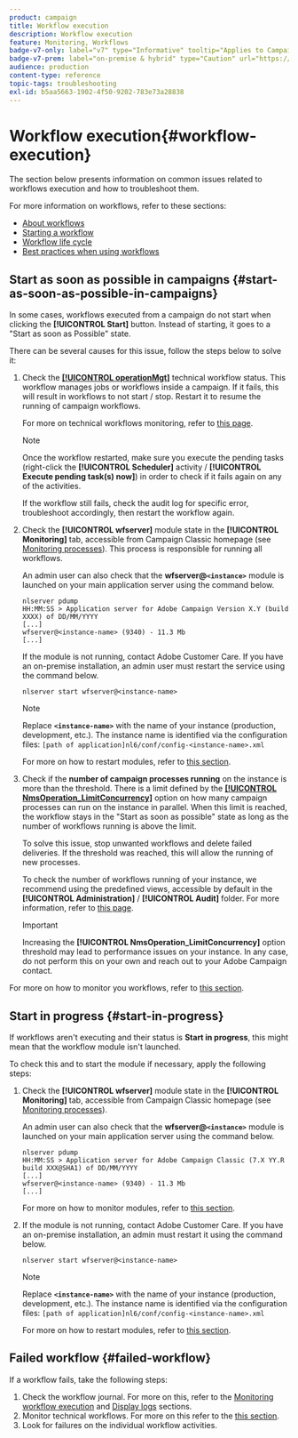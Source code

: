 ```yaml
---
product: campaign
title: Workflow execution
description: Workflow execution
feature: Monitoring, Workflows
badge-v7-only: label="v7" type="Informative" tooltip="Applies to Campaign Classic v7 only"
badge-v7-prem: label="on-premise & hybrid" type="Caution" url="https://experienceleague.adobe.com/docs/campaign-classic/using/installing-campaign-classic/architecture-and-hosting-models/hosting-models-lp/hosting-models.html" tooltip="Applies to on-premise and hybrid deployments only"
audience: production
content-type: reference
topic-tags: troubleshooting
exl-id: b5aa5663-1902-4f50-9202-783e73a28838
---
```

# Workflow execution{#workflow-execution}



The section below presents information on common issues related to workflows execution and how to troubleshoot them.

For more information on workflows, refer to these sections:

* [About workflows](../../workflow/using/about-workflows.md)
* [Starting a workflow](../../workflow/using/starting-a-workflow.md)
* [Workflow life cycle](../../workflow/using/workflow-life-cycle.md)
* [Best practices when using workflows](../../workflow/using/workflow-best-practices.md)

## Start as soon as possible in campaigns {#start-as-soon-as-possible-in-campaigns}

In some cases, workflows executed from a campaign do not start when clicking the **[!UICONTROL Start]** button. Instead of starting, it goes to a "Start as soon as Possible" state.

There can be several causes for this issue, follow the steps below to solve it:

1. Check the [**[!UICONTROL operationMgt]**](../../workflow/using/about-technical-workflows.md) technical workflow status. This workflow manages jobs or workflows inside a campaign. If it fails, this will result in workflows to not start / stop. Restart it to resume the running of campaign workflows.

    For more on technical workflows monitoring, refer to [this page](../../workflow/using/monitoring-technical-workflows.md).

    >[!NOTE]
    >
    >Once the workflow restarted, make sure you execute the pending tasks (right-click the **[!UICONTROL Scheduler]** activity / **[!UICONTROL Execute pending task(s) now]**) in order to check if it fails again on any of the activities.

    If the workflow still fails, check the audit log for specific error, troubleshoot accordingly, then restart the workflow again.

1. Check the **[!UICONTROL wfserver]** module state in the **[!UICONTROL Monitoring]** tab, accessible from Campaign Classic homepage (see [Monitoring processes](../../production/using/monitoring-processes.md)). This process is responsible for running all workflows.

    An admin user can also check that the **wfserver@`<instance>`** module is launched on your main application server using the command below.

   ```
   nlserver pdump
   HH:MM:SS > Application server for Adobe Campaign Version X.Y (build XXXX) of DD/MM/YYYY
   [...]
   wfserver@<instance-name> (9340) - 11.3 Mb
   [...]
   ```

    If the module is not running, contact Adobe Customer Care. If you have an on-premise installation, an admin user must restart the service using the command below.

   ```
   nlserver start wfserver@<instance-name>
   ```

   >[!NOTE]
   >
   >Replace **`<instance-name>`** with the name of your instance (production, development, etc.). The instance name is identified via the configuration files:
   >`[path of application]nl6/conf/config-<instance-name>.xml`

    For more on how to restart modules, refer to [this section](../../production/using/usual-commands.md#module-launch-commands).

1. Check if the **number of campaign processes running** on the instance is more than the threshold. There is a limit defined by the [**[!UICONTROL NmsOperation_LimitConcurrency]**](../../installation/using/configuring-campaign-options.md#campaign-e-workflow-management) option on how many campaign processes can run on the instance in parallel. When this limit is reached, the workflow stays in the "Start as soon as possible" state as long as the number of workflows running is above the limit.

    To solve this issue, stop unwanted workflows and delete failed deliveries. If the threshold was reached, this will allow the running of new processes.

    To check the number of workflows running of your instance, we recommend using the predefined views, accessible by default in the **[!UICONTROL Administration]** / **[!UICONTROL Audit]** folder. For more information, refer to [this page](../../workflow/using/monitoring-workflow-execution.md#filtering-workflows-status).

    >[!IMPORTANT]
    >
    >Increasing the **[!UICONTROL NmsOperation_LimitConcurrency]** option threshold may lead to performance issues on your instance. In any case, do not perform this on your own and reach out to your Adobe Campaign contact.

For more on how to monitor you workflows, refer to [this section](../../workflow/using/monitoring-workflow-execution.md).

## Start in progress {#start-in-progress}

If workflows aren't executing and their status is **Start in progress**, this might mean that the workflow module isn't launched.

To check this and to start the module if necessary, apply the following steps:

1. Check the **[!UICONTROL wfserver]** module state in the **[!UICONTROL Monitoring]** tab, accessible from Campaign Classic homepage (see [Monitoring processes](../../production/using/monitoring-processes.md)).
    
    An admin user can also check that the **wfserver@`<instance>`** module is launched on your main application server using the command below.

   ```
   nlserver pdump
   HH:MM:SS > Application server for Adobe Campaign Classic (7.X YY.R build XXX@SHA1) of DD/MM/YYYY
   [...]
   wfserver@<instance-name> (9340) - 11.3 Mb
   [...]
   ```

    For more on how to monitor modules, refer to [this section](../../production/using/usual-commands.md#monitoring-commands-).

1. If the module is not running, contact Adobe Customer Care. If you have an on-premise installation, an admin must restart it using the command below.

   ```
   nlserver start wfserver@<instance-name>
   ```

   >[!NOTE]
   >
   >Replace **`<instance-name>`** with the name of your instance (production, development, etc.). The instance name is identified via the configuration files:
   >`[path of application]nl6/conf/config-<instance-name>.xml`

    For more on how to restart modules, refer to [this section](../../production/using/usual-commands.md#module-launch-commands).

## Failed workflow {#failed-workflow}

If a workflow fails, take the following steps:

1. Check the workflow journal. For more on this, refer to the [Monitoring workflow execution](../../workflow/using/monitoring-workflow-execution.md) and [Display logs](../../workflow/using/monitoring-workflow-execution.md#displaying-logs) sections.
1. Monitor technical workflows. For more on this refer to the [this section](../../workflow/using/monitoring-technical-workflows.md).
1. Look for failures on the individual workflow activities.
